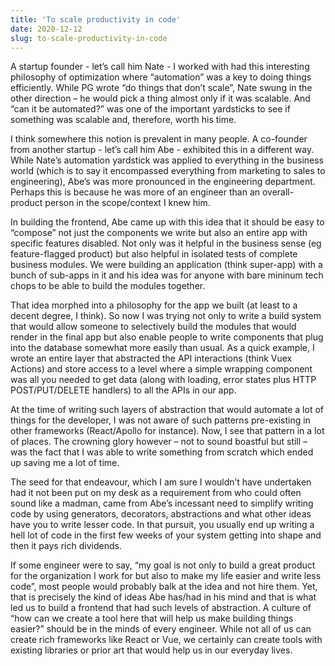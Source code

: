 ```yaml
---
title: 'To scale productivity in code'
date: 2020-12-12
slug: to-scale-productivity-in-code
---
```

A startup founder - let’s call him Nate - I worked with had this interesting philosophy of optimization where “automation” was a key to doing things efficiently. While PG wrote “do things that don’t scale”, Nate swung in the other direction – he would pick a thing almost only if it was scalable. And “can it be automated?” was one of the important yardsticks to see if something was scalable and, therefore, worth his time.

I think somewhere this notion is prevalent in many people. A co-founder from another startup - let’s call him Abe - exhibited this in a different way. While Nate’s automation yardstick was applied to everything in the business world (which is to say it encompassed everything from marketing to sales to engineering), Abe’s was more pronounced in the engineering department. Perhaps this is because he was more of an engineer than an overall-product person in the scope/context I knew him.

In building the frontend, Abe came up with this idea that it should be easy to “compose” not just the components we write but also an entire app with specific features disabled. Not only was it helpful in the business sense (eg feature-flagged product) but also helpful in isolated tests of complete business modules. We were building an application (think super-app) with a bunch of sub-apps in it and his idea was for anyone with bare mininum tech chops to be able to build the modules together.

That idea morphed into a philosophy for the app we built (at least to a decent degree, I think). So now I was trying not only to write a build system that would allow someone to selectively build the modules that would render in the final app but also enable people to write components that plug into the database somewhat more easily than usual. As a quick example, I wrote an entire layer that abstracted the API interactions (think Vuex Actions) and store access to a level where a simple wrapping component was all you needed to get data (along with loading, error states plus HTTP POST/PUT/DELETE handlers) to all the APIs in our app.

At the time of writing such layers of abstraction that would automate a lot of things for the developer, I was not aware of such patterns pre-existing in other frameworks (React/Apollo for instance). Now, I see that pattern in a lot of places. The crowning glory however – not to sound boastful but still – was the fact that I was able to write something from scratch which ended up saving me a lot of time.

The seed for that endeavour, which I am sure I wouldn’t have undertaken had it not been put on my desk as a requirement from who could often sound like a madman, came from Abe’s incessant need to simplify writing code by using generators, decorators, abstractions and what other ideas have you to write lesser code. In that pursuit, you usually end up writing a hell lot of code in the first few weeks of your system getting into shape and then it pays rich dividends.

If some engineer were to say, “my goal is not only to build a great product for the organization I work for but also to make my life easier and write less code”, most people would probably balk at the idea and not hire them. Yet, that is precisely the kind of ideas Abe has/had in his mind and that is what led us to build a frontend that had such levels of abstraction. A culture of “how can we create a tool here that will help us make building things easier?” should be in the minds of every engineer. While not all of us can create rich frameworks like React or Vue, we certainly can create tools with existing libraries or prior art that would help us in our everyday lives.